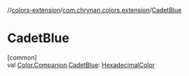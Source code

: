 //[colors-extension](../../index.md)/[com.chrynan.colors.extension](index.md)/[CadetBlue](-cadet-blue.md)

# CadetBlue

[common]\
val [Color.Companion](../../../colors-core/colors-core/com.chrynan.colors/-color/-companion/index.md).[CadetBlue](-cadet-blue.md): [HexadecimalColor](../../../colors-core/colors-core/com.chrynan.colors/-hexadecimal-color/index.md)
